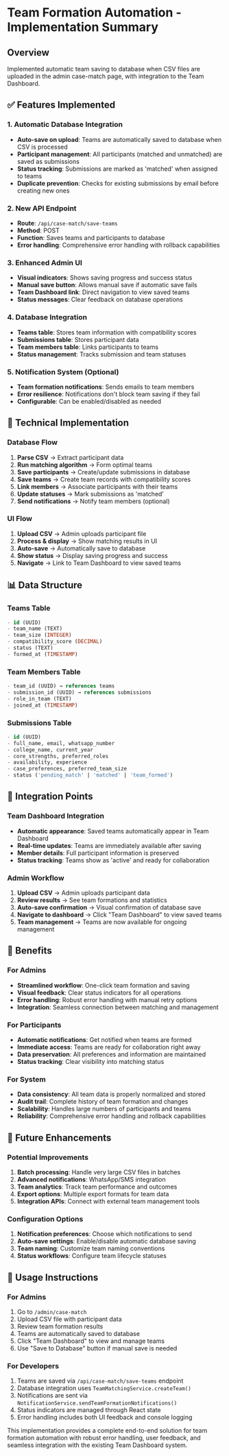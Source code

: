 # Team Formation Automation - Implementation Summary

## Overview
Implemented automatic team saving to database when CSV files are uploaded in the admin case-match page, with integration to the Team Dashboard.

## ✅ Features Implemented

### 1. **Automatic Database Integration**
- **Auto-save on upload**: Teams are automatically saved to database when CSV is processed
- **Participant management**: All participants (matched and unmatched) are saved as submissions
- **Status tracking**: Submissions are marked as 'matched' when assigned to teams
- **Duplicate prevention**: Checks for existing submissions by email before creating new ones

### 2. **New API Endpoint**
- **Route**: `/api/case-match/save-teams`
- **Method**: POST
- **Function**: Saves teams and participants to database
- **Error handling**: Comprehensive error handling with rollback capabilities

### 3. **Enhanced Admin UI**
- **Visual indicators**: Shows saving progress and success status
- **Manual save button**: Allows manual save if automatic save fails
- **Team Dashboard link**: Direct navigation to view saved teams
- **Status messages**: Clear feedback on database operations

### 4. **Database Integration**
- **Teams table**: Stores team information with compatibility scores
- **Submissions table**: Stores participant data
- **Team members table**: Links participants to teams
- **Status management**: Tracks submission and team statuses

### 5. **Notification System** (Optional)
- **Team formation notifications**: Sends emails to team members
- **Error resilience**: Notifications don't block team saving if they fail
- **Configurable**: Can be enabled/disabled as needed

## 🔧 Technical Implementation

### Database Flow
1. **Parse CSV** → Extract participant data
2. **Run matching algorithm** → Form optimal teams
3. **Save participants** → Create/update submissions in database
4. **Save teams** → Create team records with compatibility scores
5. **Link members** → Associate participants with their teams
6. **Update statuses** → Mark submissions as 'matched'
7. **Send notifications** → Notify team members (optional)

### UI Flow
1. **Upload CSV** → Admin uploads participant file
2. **Process & display** → Show matching results in UI
3. **Auto-save** → Automatically save to database
4. **Show status** → Display saving progress and success
5. **Navigate** → Link to Team Dashboard to view saved teams

## 📊 Data Structure

### Teams Table
```sql
- id (UUID)
- team_name (TEXT)
- team_size (INTEGER)
- compatibility_score (DECIMAL)
- status (TEXT)
- formed_at (TIMESTAMP)
```

### Team Members Table
```sql
- team_id (UUID) → references teams
- submission_id (UUID) → references submissions
- role_in_team (TEXT)
- joined_at (TIMESTAMP)
```

### Submissions Table
```sql
- id (UUID)
- full_name, email, whatsapp_number
- college_name, current_year
- core_strengths, preferred_roles
- availability, experience
- case_preferences, preferred_team_size
- status ('pending_match' | 'matched' | 'team_formed')
```

## 🎯 Integration Points

### Team Dashboard Integration
- **Automatic appearance**: Saved teams automatically appear in Team Dashboard
- **Real-time updates**: Teams are immediately available after saving
- **Member details**: Full participant information is preserved
- **Status tracking**: Teams show as 'active' and ready for collaboration

### Admin Workflow
1. **Upload CSV** → Admin uploads participant data
2. **Review results** → See team formations and statistics
3. **Auto-save confirmation** → Visual confirmation of database save
4. **Navigate to dashboard** → Click "Team Dashboard" to view saved teams
5. **Team management** → Teams are now available for ongoing management

## 🚀 Benefits

### For Admins
- **Streamlined workflow**: One-click team formation and saving
- **Visual feedback**: Clear status indicators for all operations
- **Error handling**: Robust error handling with manual retry options
- **Integration**: Seamless connection between matching and management

### For Participants
- **Automatic notifications**: Get notified when teams are formed
- **Immediate access**: Teams are ready for collaboration right away
- **Data preservation**: All preferences and information are maintained
- **Status tracking**: Clear visibility into matching status

### For System
- **Data consistency**: All team data is properly normalized and stored
- **Audit trail**: Complete history of team formation and changes
- **Scalability**: Handles large numbers of participants and teams
- **Reliability**: Comprehensive error handling and rollback capabilities

## 🔄 Future Enhancements

### Potential Improvements
1. **Batch processing**: Handle very large CSV files in batches
2. **Advanced notifications**: WhatsApp/SMS integration
3. **Team analytics**: Track team performance and outcomes
4. **Export options**: Multiple export formats for team data
5. **Integration APIs**: Connect with external team management tools

### Configuration Options
1. **Notification preferences**: Choose which notifications to send
2. **Auto-save settings**: Enable/disable automatic database saving
3. **Team naming**: Customize team naming conventions
4. **Status workflows**: Configure team lifecycle statuses

## 📝 Usage Instructions

### For Admins
1. Go to `/admin/case-match`
2. Upload CSV file with participant data
3. Review team formation results
4. Teams are automatically saved to database
5. Click "Team Dashboard" to view and manage teams
6. Use "Save to Database" button if manual save is needed

### For Developers
1. Teams are saved via `/api/case-match/save-teams` endpoint
2. Database integration uses `TeamMatchingService.createTeam()`
3. Notifications are sent via `NotificationService.sendTeamFormationNotifications()`
4. Status indicators are managed through React state
5. Error handling includes both UI feedback and console logging

This implementation provides a complete end-to-end solution for team formation automation with robust error handling, user feedback, and seamless integration with the existing Team Dashboard system.